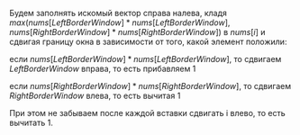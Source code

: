 Будем заполнять искомый вектор справа налева, кладя $max(nums[LeftBorderWindow] * nums[LeftBorderWindow], nums[RightBorderWindow ] * nums[RightBorderWindow])$ 
в $nums[i]$ и сдвигая границу окна в зависимости от того, какой элемент положили: 

если $nums[LeftBorderWindow] * nums[LeftBorderWindow]$, то сдвигаем $LeftBorderWindow$ вправа, то есть прибавляем 1

если $nums[RightBorderWindow] * nums[RightBorderWindow]$, то сдвигаем $RightBorderWindow$ влева, то есть вычитая 1

При этом не забываем после каждой вставки сдвигать i влево, то есть вычитать 1. 
